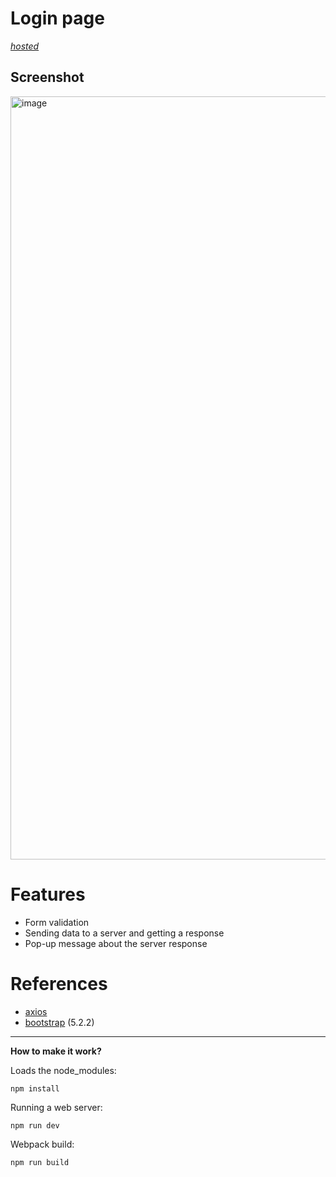 # Login page

[_hosted_](https://login-2603b.web.app)




## Screenshot

<img width="1221" alt="image" src="https://user-images.githubusercontent.com/113831614/217215398-7bc58b5b-1fc8-411b-b121-8955c968e23d.png">


# Features
- Form validation
- Sending data to a server and getting a response 
- Pop-up message about the server response

# References
- [axios](https://github.com/axios/axios)
- [bootstrap](https://getbootstrap.com) (5.2.2)

---
**How to make it work?**

Loads the node_modules:
```shell
npm install
```
Running a web server:
```shell
npm run dev 
```
Webpack build:
```shell
npm run build 
```

